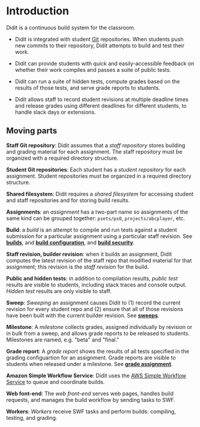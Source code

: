 # Introduction

Didit is a continuous build system for the classroom.

+ Didit is integrated with student [Git] repositories.
  When students push new commits to their repository, Didit attempts to build and test their work.

+ Didit can provide students with quick and easily-accessible feedback on whether their work compiles and passes a suite of public tests.

+ Didit can run a suite of hidden tests, compute grades based on the results of those tests, and serve grade reports to students.

+ Didit allows staff to record student revisions at multiple deadline times and release grades using different deadlines for different students, to handle slack days or extensions.

## Moving parts

**Staff Git repository**: Didit assumes that a *staff repository* stores building and grading material for each assignment.
The staff repository must be organized with a required directory structure.

**Student Git repositories**: Each student has a *student repository* for each assignment.
Student repositories must be organized in a required directory structure.

**Shared filesystem**: Didit requires a *shared filesystem* for accessing student and staff repositories and for storing build results.

**Assignments**: an *assignment* has a two-part name so assignments of the same kind can be grouped together: `psets/ps0`, `projects/abcplayer`, etc.

**Build**: a *build* is an attempt to compile and run tests against a student submission for a particular assignment using a particular staff revision.
See **[builds]**, and **[build configuration]**, and **[build security]**.

**Staff revision, builder revision**: when it builds an assignment, Didit computes the latest revision of the staff repo that modified material for that assignment; this revision is the *staff revision* for the build.

**Public and hidden tests**: in addition to compilation results, *public test* results are visible to students, including stack traces and console output.
*Hidden test* results are only visible to staff.

**Sweep**: *Sweeping* an assignment causes Didit to (1) record the current revision for every student repo and (2) ensure that all of those revisions have been built with the current builder revision.
See **[sweeps]**.

**Milestone**: A *milestone* collects grades, assigned individually by revision or in bulk from a sweep, and allows grade reports to be released to students.
Milestones are named, e.g. "beta" and "final."

**Grade report**: A *grade report* shows the results of all tests specified in the grading configuartion for an assignment.
Grade reports are visible to students when released under a milestone.
See **[grade assignment]**.

**Amazon Simple Workflow Service**: Didit uses the [AWS Simple Workflow Service](http://aws.amazon.com/swf/) to queue and coordinate builds.

**Web font-end**: The *web front-end* serves web pages, handles build requests, and manages the build workflow by sending tasks to SWF.

**Workers**: *Workers* receive SWF tasks and perform builds: compiling, testing, and grading.

[Git]: http://git-scm.com/
[builds]: builds-and-sweeps.html#builds
[build configuration]: build-config.html
[build security]: build-security.html
[sweeps]: builds-and-sweeps.html#sweeps
[grade assignment]: grade-assignment.html
